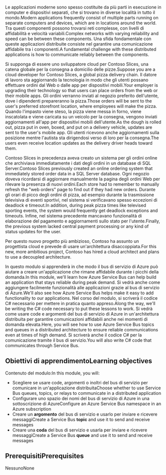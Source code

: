 <span data-ttu-id="02fc5-101">Le applicazioni moderne sono spesso costituite da più parti in esecuzione in computer e dispositivi separati, che si trovano in diverse località in tutto il mondo.</span><span class="sxs-lookup"><span data-stu-id="02fc5-101">Modern applications frequently consist of multiple parts running on separate computers and devices, which are in locations around the world.</span></span> <span data-ttu-id="02fc5-102">Tra questi componenti possono trovarsi reti complesse, con livelli di affidabilità e velocità variabili.</span><span class="sxs-lookup"><span data-stu-id="02fc5-102">Complex networks with varying reliability and speed can be between these components.</span></span> <span data-ttu-id="02fc5-103">Una sfida fondamentale con queste applicazioni distribuite consiste nel garantire una comunicazione affidabile tra i componenti.</span><span class="sxs-lookup"><span data-stu-id="02fc5-103">A fundamental challenge with these distributed applications is how to communicate reliably between the components.</span></span>

<span data-ttu-id="02fc5-104">Si supponga di essere uno sviluppatore cloud per Contoso Slices, una catena globale per la consegna a domicilio delle pizze.</span><span class="sxs-lookup"><span data-stu-id="02fc5-104">Suppose you are a cloud developer for Contoso Slices, a global pizza delivery chain.</span></span> <span data-ttu-id="02fc5-105">Il datore di lavoro sta aggiornando la tecnologia in modo che gli utenti possano effettuare ordini dal Web o dalle app per dispositivi mobili.</span><span class="sxs-lookup"><span data-stu-id="02fc5-105">Your employer is upgrading their technology so that users can place orders from the web or their mobile apps.</span></span> <span data-ttu-id="02fc5-106">Gli ordini verranno inviati al negozio preferito dell'utente, dove i dipendenti prepareranno la pizza.</span><span class="sxs-lookup"><span data-stu-id="02fc5-106">Those orders will be sent to the user's preferred storefront location, where employees will make the pizza.</span></span> <span data-ttu-id="02fc5-107">Quando l'impasto viene steso, la pizza viene messa in forno, viene inscatolata e viene caricata su un veicolo per la consegna, vengono inviati aggiornamenti all'app per dispositivi mobili dell'utente.</span><span class="sxs-lookup"><span data-stu-id="02fc5-107">As the dough is rolled out, pizza put in oven, boxed, and put on a delivery vehicle, updates are sent to the user's mobile app.</span></span> <span data-ttu-id="02fc5-108">Gli utenti ricevono anche aggiornamenti sulla posizione mentre l'autista sta dirigendosi verso di loro per la consegna.</span><span class="sxs-lookup"><span data-stu-id="02fc5-108">The users even receive location updates as the delivery driver heads toward them.</span></span>

<span data-ttu-id="02fc5-109">Contoso Slices in precedenza aveva creato un sistema per gli ordini online che archiviava immediatamente i dati degli ordini in un database di SQL Server.</span><span class="sxs-lookup"><span data-stu-id="02fc5-109">Contoso Slices previously created an online ordering system that immediately stored order data in a SQL Server database.</span></span> <span data-ttu-id="02fc5-110">Ogni negozio doveva ricordarsi di aggiornare manualmente la pagina degli ordini Web per rilevare la presenza di nuovi ordini.</span><span class="sxs-lookup"><span data-stu-id="02fc5-110">Each store had to remember to manually refresh the "web orders" page to find out if they had new orders.</span></span> <span data-ttu-id="02fc5-111">Durante gli orari di picco degli ordini di pizza, ad esempio durante la trasmissione televisiva di eventi sportivi, nel sistema si verificavano spesso eccezioni di deadlock e timeout.</span><span class="sxs-lookup"><span data-stu-id="02fc5-111">In addition, during peak pizza times like televised sporting events, the system would frequently get deadlock exceptions and timeouts.</span></span> <span data-ttu-id="02fc5-112">Infine, nel sistema precedente mancavano funzionalità di elaborazione del pagamento e aggiornamenti sullo stato per l'utente.</span><span class="sxs-lookup"><span data-stu-id="02fc5-112">Finally, the previous system lacked central payment processing or any kind of status updates for the user.</span></span>

<span data-ttu-id="02fc5-113">Per questo nuovo progetto più ambizioso, Contoso ha assunto un progettista cloud e prevede di usare un'architettura disaccoppiata.</span><span class="sxs-lookup"><span data-stu-id="02fc5-113">For this new, more ambitious project, Contoso has hired a cloud architect and plans to use a decoupled architecture.</span></span>

<span data-ttu-id="02fc5-114">In questo modulo si apprenderà in che modo il bus di servizio di Azure può aiutare a creare un'applicazione che rimane affidabile durante i picchi della domanda.</span><span class="sxs-lookup"><span data-stu-id="02fc5-114">In this module, we'll learn how Azure Service Bus can help build an application that stays reliable during peak demand.</span></span> <span data-ttu-id="02fc5-115">Si vedrà anche come aggiungere facilmente funzionalità alle applicazioni grazie al bus di servizio di Azure.</span><span class="sxs-lookup"><span data-stu-id="02fc5-115">We'll also see how Azure Service Bus helps make it easy to add functionality to our applications.</span></span> <span data-ttu-id="02fc5-116">Nel corso del modulo, si scriverà il codice C# necessario per mettere in pratica quanto appreso.</span><span class="sxs-lookup"><span data-stu-id="02fc5-116">Along the way, we'll be writing the C# code necessary to put these lessons to work.</span></span> <span data-ttu-id="02fc5-117">Si vedrà come usare code e argomenti del bus di servizio di Azure in un'architettura distribuita per garantire comunicazioni affidabili anche nei momenti di domanda elevata.</span><span class="sxs-lookup"><span data-stu-id="02fc5-117">Here, you will see how to use Azure Service Bus topics and queues in a distributed architecture to ensure reliable communications even at times of high demand.</span></span> <span data-ttu-id="02fc5-118">Si scriverà anche il codice C# per la comunicazione tramite il bus di servizio.</span><span class="sxs-lookup"><span data-stu-id="02fc5-118">You will also write C# code that communicates through Service Bus.</span></span>

## <a name="learning-objectives"></a><span data-ttu-id="02fc5-119">Obiettivi di apprendimento</span><span class="sxs-lookup"><span data-stu-id="02fc5-119">Learning objectives</span></span>

<span data-ttu-id="02fc5-120">Contenuto del modulo:</span><span class="sxs-lookup"><span data-stu-id="02fc5-120">In this module, you will:</span></span>

- <span data-ttu-id="02fc5-121">Scegliere se usare code, argomenti o inoltri del bus di servizio per comunicare in un'applicazione distribuita</span><span class="sxs-lookup"><span data-stu-id="02fc5-121">Choose whether to use Service Bus queues, topics, or relays to communicate in a distributed application</span></span>
- <span data-ttu-id="02fc5-122">Configurare uno spazio dei nomi del bus di servizio di Azure in una sottoscrizione di Azure</span><span class="sxs-lookup"><span data-stu-id="02fc5-122">Configure an Azure Service Bus namespace in an Azure subscription</span></span>
- <span data-ttu-id="02fc5-123">Creare un **argomento** del bus di servizio e usarlo per inviare e ricevere messaggi</span><span class="sxs-lookup"><span data-stu-id="02fc5-123">Create a Service Bus **topic** and use it to send and receive messages</span></span>
- <span data-ttu-id="02fc5-124">Creare una **coda** del bus di servizio e usarla per inviare e ricevere messaggi</span><span class="sxs-lookup"><span data-stu-id="02fc5-124">Create a Service Bus **queue** and use it to send and receive messages</span></span>

## <a name="prerequisites"></a><span data-ttu-id="02fc5-125">Prerequisiti</span><span class="sxs-lookup"><span data-stu-id="02fc5-125">Prerequisites</span></span>

<span data-ttu-id="02fc5-126">Nessuno</span><span class="sxs-lookup"><span data-stu-id="02fc5-126">None</span></span>